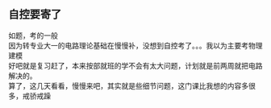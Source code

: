 ## 自控要寄了

如题，考的一般  
因为转专业大一的电路理论基础在慢慢补，没想到自控考了。。。我以为主要考物理建模  
好吧就是复习赶了，本来按部就班的学不会有太大问题，计划就是前两周就把电路解决的。  
算了，这几天看看，慢慢来吧，其实就是些细节问题，这门课比我想的内容多很多，戒骄戒躁